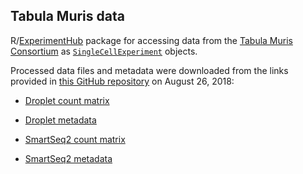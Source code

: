 ## Tabula Muris data

R/[ExperimentHub](https://bioconductor.org/packages/release/bioc/html/ExperimentHub.html) package for accessing data from the [Tabula Muris Consortium](http://tabula-muris.ds.czbiohub.org/) as [`SingleCellExperiment`](https://bioconductor.org/packages/release/bioc/html/SingleCellExperiment.html) objects.

Processed data files and metadata were downloaded from the links provided in [this GitHub repository](https://github.com/czbiohub/tabula-muris-vignettes/tree/master/data) on August 26, 2018:

- [Droplet count matrix](https://s3.amazonaws.com/czbiohub-tabula-muris/TM_droplet_mat.rds)
- [Droplet metadata](https://github.com/czbiohub/tabula-muris-vignettes/blob/master/data/TM_droplet_metadata.csv)

- [SmartSeq2 count matrix](https://s3.amazonaws.com/czbiohub-tabula-muris/TM_facs_mat.rds)
- [SmartSeq2 metadata](https://github.com/czbiohub/tabula-muris-vignettes/blob/master/data/TM_facs_metadata.csv)
